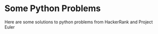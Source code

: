 # Some Python Problems
Here are some solutions to python problems from HackerRank and Project Euler 
